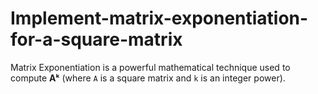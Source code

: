 # Implement-matrix-exponentiation-for-a-square-matrix
Matrix Exponentiation is a powerful mathematical technique used to compute **Aᵏ** (where `A` is a square matrix and `k` is an integer power).  
